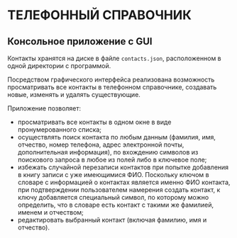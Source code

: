 # ТЕЛЕФОННЫЙ СПРАВОЧНИК
## Консольное приложение с GUI

Контакты хранятся на диске в файле `contacts.json`, расположенном в одной директории с программой.

Посредством графического интерфейса реализована возможность просматривать все контакты в телефонном справочнике, создавать новые, изменять и удалять существующие.

Приложение позволяет:
* просматривать все контакты в одном окне в виде пронумерованного списка;
* осуществлять поиск контакта по любым данным (фамилия, имя, отчество, номер телефона, адрес электронной почты, дополнительная информация), по вхождению символов из поискового запроса в любое из полей либо в ключевое поле;
* избежать случайной перезаписи контактов при попытке добавления в книгу записи с уже имеющимися ФИО. Поскольку ключом в словаре с информацией о контактах является именно ФИО контакта, при подтверждении пользователем намерения создать контакт, к ключу добавляется специальный символ, по которому можно определить, что в словаре есть контакт с такими же фамилией, именем и отчеством;
* редактировать выбранный контакт (включая фамилию, имя и отчество).


